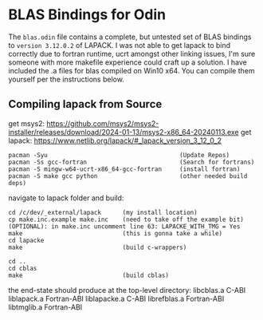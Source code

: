 # BLAS Bindings for Odin

The `blas.odin` file contains a complete, but untested set of BLAS bindings to `version 3.12.0.2` of LAPACK. I was not able to get lapack to bind correctly due to fortran runtime, ucrt amongst other linking issues, I'm sure someone with more makefile experience could craft up a solution. I have included the .a files for blas compiled on Win10 x64. You can compile them yourself per the instructions below.

## Compiling lapack from Source

get msys2: https://github.com/msys2/msys2-installer/releases/download/2024-01-13/msys2-x86_64-20240113.exe
get lapack: https://www.netlib.org/lapack/#_lapack_version_3_12_0_2

```shell
pacman -Syu                                     (Update Repos)
pacman -Ss gcc-fortran                          (Search for fortrans)
pacman -S mingw-w64-ucrt-x86_64-gcc-fortran     (install fortran)
pacman -S make gcc python                       (other needed build deps)
```

navigate to lapack folder and build:

```shell
cd /c/dev/_external/lapack      (my install location)
cp make.inc.example make.inc    (need to take off the example bit)
(OPTIONAL): in make.inc uncomment line 63: LAPACKE_WITH_TMG = Yes
make                            (this is gonna take a while)
cd lapacke
make                            (build c-wrappers)

cd ..
cd cblas
make                            (build cblas)
```

the end-state should produce at the top-level directory:
libcblas.a C-ABI
liblapack.a Fortran-ABI
liblapacke.a C-ABI
librefblas.a Fortran-ABI
libtmglib.a Fortran-ABI
